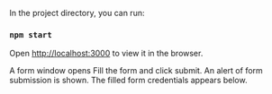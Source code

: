 

In the project directory, you can run:

### `npm start`

Open [http://localhost:3000](http://localhost:3000) to view it in the browser.

A form window opens
Fill the form and click submit. An alert of form submission is shown. The filled form credentials appears below.
